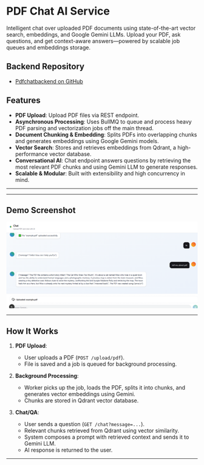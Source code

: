 # PDF Chat AI Service

Intelligent chat over uploaded PDF documents using state-of-the-art vector search, embeddings, and Google Gemini LLMs. Upload your PDF, ask questions, and get context-aware answers—powered by scalable job queues and embeddings storage.

## Backend Repository

- [Pdfchatbackend on GitHub](https://github.com/rafayy2codes/Pdfchatbackend)

## Features

- **PDF Upload**: Upload PDF files via REST endpoint.
- **Asynchronous Processing**: Uses BullMQ to queue and process heavy PDF parsing and vectorization jobs off the main thread.
- **Document Chunking & Embedding**: Splits PDFs into overlapping chunks and generates embeddings using Google Gemini models.
- **Vector Search**: Stores and retrieves embeddings from Qdrant, a high-performance vector database.
- **Conversational AI**: Chat endpoint answers questions by retrieving the most relevant PDF chunks and using Gemini LLM to generate responses.
- **Scalable & Modular**: Built with extensibility and high concurrency in mind.

---


---

## Demo Screenshot

![PDF Chat AI Service Screenshot](src/assets/RAG.png)

---

## How It Works

1. **PDF Upload**:  
   - User uploads a PDF (`POST /upload/pdf`).
   - File is saved and a job is queued for background processing.

2. **Background Processing**:  
   - Worker picks up the job, loads the PDF, splits it into chunks, and generates vector embeddings using Gemini.
   - Chunks are stored in Qdrant vector database.

3. **Chat/QA**:  
   - User sends a question (`GET /chat?message=...`).
   - Relevant chunks retrieved from Qdrant using vector similarity.
   - System composes a prompt with retrieved context and sends it to Gemini LLM.
   - AI response is returned to the user.

---

